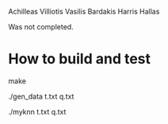 Achilleas Villiotis
Vasilis Bardakis
Harris Hallas

Was not completed.

# How to build and test

make

./gen_data t.txt q.txt 

./myknn t.txt q.txt
